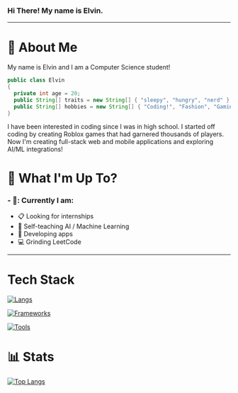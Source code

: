 ### Hi There! My name is Elvin.
-----
# :postbox: About Me
My name is Elvin and I am a Computer Science student!

```java
public class Elvin
{
  private int age = 20;
  public String[] traits = new String[] { "sleepy", "hungry", "nerd" };
  public String[] hobbies = new String[] { "Coding!", "Fashion", "Gaming", "Sleeping" };
}
```

I have been interested in coding since I was in high school. I started off coding by creating Roblox games that had garnered thousands of players. Now I'm creating full-stack web and mobile applications and exploring AI/ML integrations!

# :round_pushpin: What I'm Up To?
### - 🐻: Currently I am:
  - 📋 Looking for internships
  - 🤖 Self-teaching AI / Machine Learning
  - 🔨 Developing apps
  - 💻 Grinding LeetCode

-----

# Tech Stack
[![Langs](https://skillicons.dev/icons?i=js,ts,html,css,java,py,c,SQL,&theme=dark)](https://skillicons.dev)

[![Frameworks](https://skillicons.dev/icons?i=react,next,nodejs,expressjs,tensorflow,opencv,tailwind,vue&theme=dark)](https://skillicons.dev)

[![Tools](https://skillicons.dev/icons?i=aws,firebase,mongodb,gcp,vscode,github,git&theme=dark)](https://skillicons.dev)

# :bar_chart: Stats
[![Top Langs](https://github-readme-stats.vercel.app/api/top-langs/?username=iElvxn&layout=donut&hide=css,scss,pug,kotlin&theme=transparent&bg_color=00000000)](https://github.com/iElvxn/github-readme-stats)
